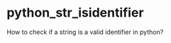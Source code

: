 python_str_isidentifier
=======================

How to check if a string is a valid identifier in python?
